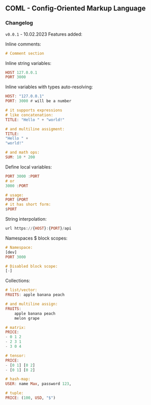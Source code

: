 ## COML - Config-Oriented Markup Language

### Changelog

`v0.0.1` - 10.02.2023
Features added:

Inline comments:

```hs
# Comment section
```

Inline string variables:

```hs
HOST 127.0.0.1
PORT 3000
```

Inline variables with types auto-resolving:

```hs
HOST: "127.0.0.1"
PORT: 3000 # will be a number

# it supports expressions
# like concatenation:
TITLE: "Hello " + "world!"

# and multiline assigment:
TITLE:
"Hello " +
"world!"

# and math ops:
SUM: 10 * 200
```

Define local variables:

```hs
PORT 3000 :PORT
# or
3000 :PORT

# usage:
PORT $PORT
# it has short form:
$PORT
```

String interpolation:

```hs
url https://{HOST}:{PORT}/api
```

Namespaces $ block scopes:

```hs
# Namespace:
[dev]
PORT 3000

# Disabled block scope:
[-]
```

Collections:

```hs
# list/vector:
FRUITS: apple banana peach

# and multiline assign:
FRUITS:
    apple banana peach
    melon grape

# matrix:
PRICE:
- 0 1 2
- 2 3 1
- 3 0 4

# tensor:
PRICE:
- [0 1] [0 2]
- [0 1] [0 2]

# hash-map:
USER: name Max, password 123,

# tuple:
PRICE: (100, USD, "$")

```
